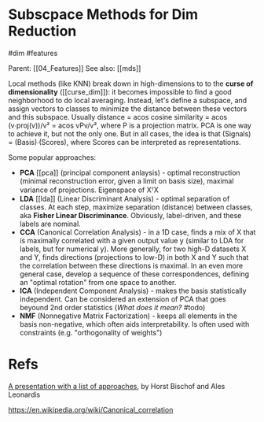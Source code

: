 # Subscpace Methods for Dim Reduction

#dim #features

Parent: [[04_Features]]
See also: [[mds]]

Local methods (like KNN) break down in high-dimensions to to the **curse of dimensionality** ([[curse_dim]]): it becomes impossible to find a good neighborhood to do local averaging. Instead, let's define a subspace, and assign vectors to classes to minimize the distance between these vectors and this subspace. Usually distance = acos cosine similarity = acos (v∙proj(v))/v² = acos vPv/v², where P is a projection matrix. PCA is one way to achieve it, but not the only one. But in all cases, the idea is that (Signals) = (Basis)∙(Scores), where Scores can be interpreted as representations.

Some popular approaches:

* **PCA** [[pca]] (principal component anlaysis) - optimal reconstruction (minimal reconstruction error, given a limit on basis size), maximal variance of projections. Eigenspace of XᵀX
* **LDA** [[lda]] (Linear Discriminant Analysis) - optimal separation of classes. At each step, maximize separation (distance) between classes, aka **Fisher Linear Discriminance**. Obviously, label-driven, and these labels are nominal.
* **CCA** (Canonical Correlation Analysis) - in a 1D case, finds a mix of X that is maximally correlated with a given output value y (similar to LDA for labels, but for numerical y). More generally, for two high-D datasets X and Y, finds directions (projections to low-D) in both X and Y such that the correlation between these directions is maximal. In an even more general case, develop a sequence of these correspondences, defining an "optimal rotation" from one space to another.
* **ICA** (Independent Component Analysis) - makes the basis statistically independent. Can be considered an extension of PCA that goes beyound 2nd order statistics (_What does it mean?_ #todo)
* **NMF** (Nonnegative Matrix Factorization) - keeps all elements in the basis non-negative, which often aids interpretability. Is often used with constraints (e.g. "orthogonality of weights")

# Refs

[A presentation with a list of approaches](https://www.cc.gatech.edu/~hic/8803-Fall-09/slides/SubSpace-Learning.pdf), by Horst Bischof and Ales Leonardis

https://en.wikipedia.org/wiki/Canonical_correlation